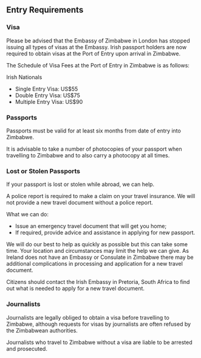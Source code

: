 ## Entry Requirements

### **Visa**

Please be advised that the Embassy of Zimbabwe in London has stopped issuing all types of visas at the Embassy. Irish passport holders are now required to obtain visas at the Port of Entry upon arrival in Zimbabwe.

The Schedule of Visa Fees at the Port of Entry in Zimbabwe is as follows:

Irish Nationals

* Single Entry Visa: US$55
* Double Entry Visa: US$75
* Multiple Entry Visa: US$90

### **Passports**

Passports must be valid for at least six months from date of entry into Zimbabwe.

It is advisable to take a number of photocopies of your passport when travelling to Zimbabwe and to also carry a photocopy at all times.

### **Lost or Stolen Passports**

If your passport is lost or stolen while abroad, we can help.

A police report is required to make a claim on your travel insurance. We will not provide a new travel document without a police report.

What we can do:

* Issue an emergency travel document that will get you home;
* If required, provide advice and assistance in applying for new passport.

We will do our best to help as quickly as possible but this can take some time. Your location and circumstances may limit the help we can give. As Ireland does not have an Embassy or Consulate in Zimbabwe there may be additional complications in processing and application for a new travel document.

Citizens should contact the Irish Embassy in Pretoria, South Africa to find out what is needed to apply for a new travel document.

### **Journalists**

Journalists are legally obliged to obtain a visa before travelling to Zimbabwe, although requests for visas by journalists are often refused by the Zimbabwean authorities.

Journalists who travel to Zimbabwe without a visa are liable to be arrested and prosecuted.